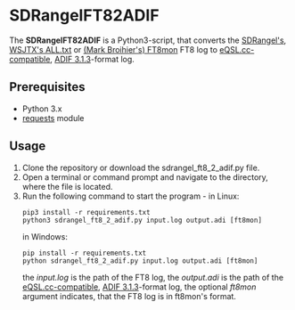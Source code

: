 # SDRangelFT82ADIF

The **SDRangelFT82ADIF** is a Python3-script, that converts the [SDRangel's](https://github.com/f4exb/sdrangel/blob/master/plugins/channelrx/demodft8/readme.md#c8-log-messages), [WSJTX's ALL.txt](https://wsjt.sourceforge.io/wsjtx.html) or [(Mark Broihier's) FT8mon](https://github.com/mbroihier/ft8mon) FT8 log to [eQSL.cc-compatible](https://www.eqsl.cc/qslcard/ADIFContentSpecs.cfm), [ADIF 3.1.3](https://www.adif.org/313/ADIF_313.htm)-format log.

## Prerequisites
- Python 3.x
- [requests](https://docs.python-requests.org/en/latest/index.html) module

## Usage
1. Clone the repository or download the sdrangel_ft8_2_adif.py file.
2. Open a terminal or command prompt and navigate to the directory, where the file is located.
3. Run the following command to start the program - in Linux:
    ```
    pip3 install -r requirements.txt
    python3 sdrangel_ft8_2_adif.py input.log output.adi [ft8mon]
    ```
    in Windows:
    ```
    pip install -r requirements.txt
    python sdrangel_ft8_2_adif.py input.log output.adi [ft8mon]
    ```
    the *input.log* is the path of the FT8 log, the *output.adi* is the path of the [eQSL.cc-compatible](https://www.eqsl.cc/qslcard/ADIFContentSpecs.cfm), [ADIF 3.1.3](https://www.adif.org/313/ADIF_313.htm)-format log, the optional *ft8mon* argument indicates, that the FT8 log is in ft8mon's format.